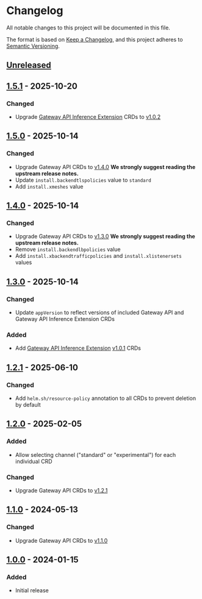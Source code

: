 # Changelog

All notable changes to this project will be documented in this file.

The format is based on [Keep a Changelog](https://keepachangelog.com/en/1.0.0/),
and this project adheres to [Semantic Versioning](https://semver.org/spec/v2.0.0.html).

## [Unreleased]

## [1.5.1] - 2025-10-20

### Changed

- Upgrade [Gateway API Inference Extension](https://gateway-api-inference-extension.sigs.k8s.io/) CRDs to [v1.0.2](https://github.com/kubernetes-sigs/gateway-api-inference-extension/releases/tag/v1.0.1)

## [1.5.0] - 2025-10-14

### Changed

- Upgrade Gateway API CRDs to [v1.4.0](https://github.com/kubernetes-sigs/gateway-api/releases/tag/v1.4.0)
  **We strongly suggest reading the upstream release notes.**
- Update `install.backendtlspolicies` value to `standard`
- Add `install.xmeshes` value

## [1.4.0] - 2025-10-14

### Changed

- Upgrade Gateway API CRDs to [v1.3.0](https://github.com/kubernetes-sigs/gateway-api/releases/tag/v1.3.0)
  **We strongly suggest reading the upstream release notes.**
- Remove `install.backendlbpolicies` value
- Add `install.xbackendtrafficpolicies` and `install.xlistenersets` values

## [1.3.0] - 2025-10-14

### Changed

- Update `appVersion` to reflect versions of included Gateway API and Gateway API Inference Extension CRDs

### Added

- Add [Gateway API Inference Extension](https://gateway-api-inference-extension.sigs.k8s.io/) [v1.0.1](https://github.com/kubernetes-sigs/gateway-api-inference-extension/releases/tag/v1.0.1) CRDs

## [1.2.1] - 2025-06-10

### Changed

- Add `helm.sh/resource-policy` annotation to all CRDs to prevent deletion by default

## [1.2.0] - 2025-02-05

### Added

- Allow selecting channel ("standard" or "experimental") for each individual CRD

### Changed

- Upgrade Gateway API CRDs to [v1.2.1](https://github.com/kubernetes-sigs/gateway-api/releases/tag/v1.2.1)

## [1.1.0] - 2024-05-13

### Changed

- Upgrade Gateway API CRDs to [v1.1.0](https://github.com/kubernetes-sigs/gateway-api/releases/tag/v1.1.0)

## [1.0.0] - 2024-01-15

### Added
- Initial release

[Unreleased]: https://github.com/giantswarm/gateway-api-crds-app/compare/v1.5.1...HEAD
[1.5.1]: https://github.com/giantswarm/gateway-api-crds-app/compare/v1.5.0...v1.5.1
[1.5.0]: https://github.com/giantswarm/gateway-api-crds-app/compare/v1.4.0...v1.5.0
[1.4.0]: https://github.com/giantswarm/gateway-api-crds-app/compare/v1.3.0...v1.4.0
[1.3.0]: https://github.com/giantswarm/gateway-api-crds-app/compare/v1.2.1...v1.3.0
[1.2.1]: https://github.com/giantswarm/gateway-api-crds-app/compare/v1.2.0...v1.2.1
[1.2.0]: https://github.com/giantswarm/gateway-api-crds-app/compare/v1.1.0...v1.2.0
[1.1.0]: https://github.com/giantswarm/gateway-api-crds-app/compare/v1.0.0...v1.1.0
[1.0.0]: https://github.com/giantswarm/gateway-api-crds-app/releases/tag/v1.0.0

